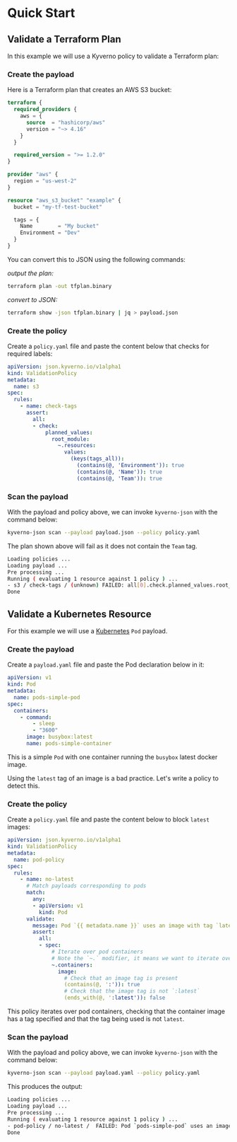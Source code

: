 # Quick Start

## Validate a Terraform Plan

In this example we will use a Kyverno policy to validate a Terraform plan:

### Create the payload

Here is a Terraform plan that creates an AWS S3 bucket:

```terraform
terraform {
  required_providers {
    aws = {
      source  = "hashicorp/aws"
      version = "~> 4.16"
    }
  }

  required_version = ">= 1.2.0"
}

provider "aws" {
  region = "us-west-2"
}

resource "aws_s3_bucket" "example" {
  bucket = "my-tf-test-bucket"

  tags = {
    Name        = "My bucket"
    Environment = "Dev"
  }
}
```

You can convert this to JSON using the following commands:

*output the plan:*
```sh
terraform plan -out tfplan.binary
```
*convert to JSON:*
```sh
terraform show -json tfplan.binary | jq > payload.json
```

### Create the policy

Create a `policy.yaml` file and paste the content below that checks for required labels:


```yaml
apiVersion: json.kyverno.io/v1alpha1
kind: ValidationPolicy
metadata:
  name: s3
spec:
  rules:
    - name: check-tags
      assert:
        all:
        - check:
            planned_values:
              root_module:
                ~.resources:
                  values:
                    (keys(tags_all)):
                      (contains(@, 'Environment')): true
                      (contains(@, 'Name')): true
                      (contains(@, 'Team')): true
```

### Scan the payload

With the payload and policy above, we can invoke `kyverno-json` with the command below:

```bash
kyverno-json scan --payload payload.json --policy policy.yaml
```

The plan shown above will fail as it does not contain the `Team` tag.

```sh
Loading policies ...
Loading payload ...
Pre processing ...
Running ( evaluating 1 resource against 1 policy ) ...
- s3 / check-tags / (unknown) FAILED: all[0].check.planned_values.root_module.~.resources[0].values.(keys(tags_all)).(contains(@, 'Team')): Invalid value: false: Expected value: true
Done
```

## Validate a Kubernetes Resource

For this example we will use a [Kubernetes](https://kubernetes.io) `Pod` payload.

### Create the payload

Create a `payload.yaml` file and paste the Pod declaration below in it:

```yaml
apiVersion: v1
kind: Pod
metadata:
  name: pods-simple-pod
spec:
  containers:
    - command:
        - sleep
        - "3600"
      image: busybox:latest
      name: pods-simple-container
```

This is a simple `Pod` with one container running the `busybox` latest docker image.

Using the `latest` tag of an image is a bad practice. Let's write a policy to detect this.

### Create the policy

Create a `policy.yaml` file and paste the content below to block `latest` images:

```yaml
apiVersion: json.kyverno.io/v1alpha1
kind: ValidationPolicy
metadata:
  name: pod-policy
spec:
  rules:
    - name: no-latest
      # Match payloads corresponding to pods
      match:
        any:
        - apiVersion: v1
          kind: Pod
      validate:
        message: Pod `{{ metadata.name }}` uses an image with tag `latest`
        assert:
          all:
          - spec:
              # Iterate over pod containers
              # Note the `~.` modifier, it means we want to iterate over array elements in descendants
              ~.containers:
                image:
                  # Check that an image tag is present
                  (contains(@, ':')): true
                  # Check that the image tag is not `:latest`
                  (ends_with(@, ':latest')): false
```

This policy iterates over pod containers, checking that the container image has a tag specified and that the tag being used is not `latest`.

### Scan the payload

With the payload and policy above, we can invoke `kyverno-json` with the command below:

```bash
kyverno-json scan --payload payload.yaml --policy policy.yaml
```

This produces the output:

```bash
Loading policies ...
Loading payload ...
Pre processing ...
Running ( evaluating 1 resource against 1 policy ) ...
- pod-policy / no-latest /  FAILED: Pod `pods-simple-pod` uses an image with tag `latest`
Done
```
